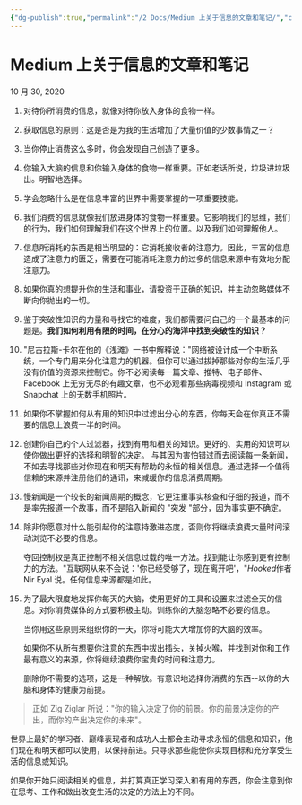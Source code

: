 ```yaml
---
{"dg-publish":true,"permalink":"/2 Docs/Medium 上关于信息的文章和笔记/","created":"2023-04-16T23:13:15.087+08:00","updated":"2023-05-25T01:04:17.171+08:00"}
---
```


# Medium 上关于信息的文章和笔记

10 月 30, 2020

1. 对待你所消费的信息，就像对待你放入身体的食物一样。

2. 获取信息的原则：这是否是为我的生活增加了大量价值的少数事情之一？

3. 当你停止消费这么多时，你会发现自己创造了更多。

4. 你输入大脑的信息和你输入身体的食物一样重要。正如老话所说，垃圾进垃圾出。明智地选择。

5. 学会忽略什么是在信息丰富的世界中需要掌握的一项重要技能。

6. 我们消费的信息就像我们放进身体的食物一样重要。它影响我们的思维，我们的行为，我们如何理解我们在这个世界上的位置。以及我们如何理解他人。

7. 信息所消耗的东西是相当明显的：它消耗接收者的注意力。因此，丰富的信息造成了注意力的匮乏，需要在可能消耗注意力的过多的信息来源中有效地分配注意力。

8. 如果你真的想提升你的生活和事业，请投资于正确的知识，并主动忽略媒体不断向你抛出的一切。

9. 鉴于突破性知识的力量和寻找它的难度，我们都需要问自己的一个最基本的问题是。**我们如何利用有限的时间，在分心的海洋中找到突破性的知识？**

10. "尼古拉斯-卡尔在他的《浅滩》一书中解释说："网络被设计成一个中断系统，一个专门用来分化注意力的机器。但你可以通过拔掉那些对你的生活几乎没有价值的资源来控制它。你不必阅读每一篇文章、推特、电子邮件、Facebook 上无穷无尽的有趣文章，也不必观看那些病毒视频和 Instagram 或 Snapchat 上的无数手机照片。

11. 如果你不掌握如何从有用的知识中过滤出分心的东西，你每天会在你真正不需要的信息上浪费一半的时间。

12. 创建你自己的个人过滤器，找到有用和相关的知识。更好的、实用的知识可以使你做出更好的选择和明智的决定。
    与其因为害怕错过而去阅读每一条新闻，不如去寻找那些对你现在和明天有帮助的永恒的相关信息。通过选择一个值得信赖的来源并注册他们的通讯，来减缓你的信息消费周期。

13. 慢新闻是一个较长的新闻周期的概念，它更注重事实核查和仔细的报道，而不是率先报道一个故事，而不是陷入新闻的 "突发 "部分，因为事实更不确定。

14. 除非你愿意对什么能引起你的注意持激进态度，否则你将继续浪费大量时间滚动浏览不必要的信息。
    
    夺回控制权是真正控制不相关信息过载的唯一方法。找到能让你感到更有控制力的方法。"互联网从来不会说：'你已经受够了，现在离开吧'，"*Hooked*作者 Nir Eyal 说。任何信息来源都是如此。

15. 为了最大限度地发挥你每天的大脑，使用更好的工具和设置来过滤全天的信息。对你消费媒体的方式要积极主动。训练你的大脑忽略不必要的信息。
    
    当你用这些原则来组织你的一天，你将可能大大增加你的大脑的效率。
    
    如果你不从所有想要你注意的东西中拔出插头，关掉火喉，并找到对你和工作最有意义的来源，你将继续浪费你宝贵的时间和注意力。
    
    删除你不需要的选项，这是一种解放。有意识地选择你消费的东西--以你的大脑和身体的健康为前提。

> 正如 Zig Ziglar 所说："你的输入决定了你的前景。你的前景决定你的产出，而你的产出决定你的未来"。

世界上最好的学习者、巅峰表现者和成功人士都会主动寻求永恒的信息和知识，他们现在和明天都可以使用，以保持前进。只寻求那些能使你实现目标和充分享受生活的信息或知识。

如果你开始只阅读相关的信息，并打算真正学习深入和有用的东西，你会注意到你在思考、工作和做出改变生活的决定的方法上的不同。
